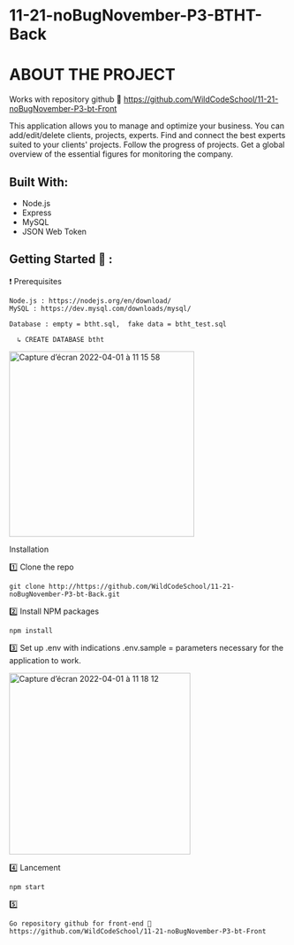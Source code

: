 # 11-21-noBugNovember-P3-BTHT-Back

# ABOUT THE PROJECT

Works with repository github 🔗 https://github.com/WildCodeSchool/11-21-noBugNovember-P3-bt-Front

This application allows you to manage and optimize your business. You can add/edit/delete clients, projects, experts. Find and connect the best experts suited to your clients' projects. Follow the progress of projects. Get a global overview of the essential figures for monitoring the company. 
  

## Built With:

   -  Node.js 
   -  Express
   -  MySQL
   -  JSON Web Token


## Getting Started 🚀 : 

   ❗️ Prerequisites
    
    Node.js : https://nodejs.org/en/download/
    MySQL : https://dev.mysql.com/downloads/mysql/
    
    Database : empty = btht.sql,  fake data = btht_test.sql
    
      ↳ CREATE DATABASE btht
      
<img width="335" alt="Capture d’écran 2022-04-01 à 11 15 58" src="https://user-images.githubusercontent.com/92828220/161237030-44aeef60-8bf1-443e-bcc2-f45e43099f9d.png">

    
   Installation
  
 :one:  Clone the repo 
    
    git clone http://https://github.com/WildCodeSchool/11-21-noBugNovember-P3-bt-Back.git 
    
 :two: Install NPM packages
    
    npm install
    
 :three: Set up .env with indications .env.sample = parameters necessary for the application to work.
    
<img width="328" alt="Capture d’écran 2022-04-01 à 11 18 12" src="https://user-images.githubusercontent.com/92828220/161234582-e8410b14-420e-44c1-adb0-ee6b84d3f32c.png">

 :four: Lancement 
    
    npm start
    
 :five: 
    
    Go repository github for front-end 🔗 https://github.com/WildCodeSchool/11-21-noBugNovember-P3-bt-Front
